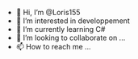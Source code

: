 - 👋 Hi, I’m @Loris155
- 👀 I’m interested in developpement
- 🌱 I’m currently learning C#
- 💞️ I’m looking to collaborate on ...
- 📫 How to reach me ...

<!---
Loris155/Loris155 is a ✨ special ✨ repository because its `README.md` (this file) appears on your GitHub profile.
You can click the Preview link to take a look at your changes.
--->
